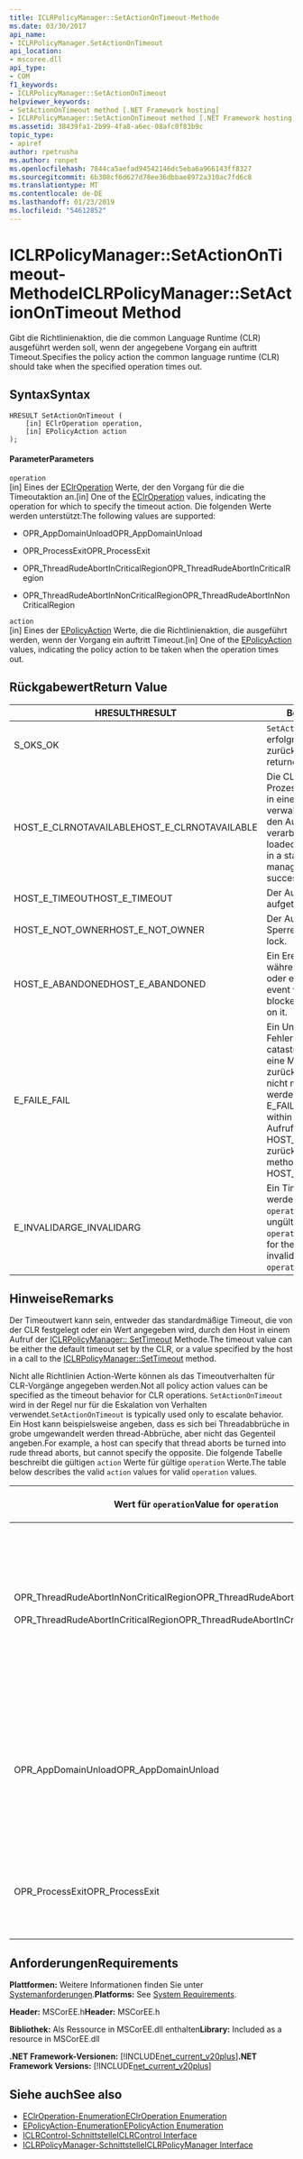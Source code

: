 ```yaml
---
title: ICLRPolicyManager::SetActionOnTimeout-Methode
ms.date: 03/30/2017
api_name:
- ICLRPolicyManager.SetActionOnTimeout
api_location:
- mscoree.dll
api_type:
- COM
f1_keywords:
- ICLRPolicyManager::SetActionOnTimeout
helpviewer_keywords:
- SetActionOnTimeout method [.NET Framework hosting]
- ICLRPolicyManager::SetActionOnTimeout method [.NET Framework hosting]
ms.assetid: 38439fa1-2b99-4fa8-a6ec-08afc0f83b9c
topic_type:
- apiref
author: rpetrusha
ms.author: ronpet
ms.openlocfilehash: 7844ca5aefad94542146dc5eba6a966143ff8327
ms.sourcegitcommit: 6b308cf6d627d78ee36dbbae8972a310ac7fd6c8
ms.translationtype: MT
ms.contentlocale: de-DE
ms.lasthandoff: 01/23/2019
ms.locfileid: "54612852"
---
```

# <a name="iclrpolicymanagersetactionontimeout-method"></a><span data-ttu-id="30637-102">ICLRPolicyManager::SetActionOnTimeout-Methode</span><span class="sxs-lookup"><span data-stu-id="30637-102">ICLRPolicyManager::SetActionOnTimeout Method</span></span>
<span data-ttu-id="30637-103">Gibt die Richtlinienaktion, die die common Language Runtime (CLR) ausgeführt werden soll, wenn der angegebene Vorgang ein auftritt Timeout.</span><span class="sxs-lookup"><span data-stu-id="30637-103">Specifies the policy action the common language runtime (CLR) should take when the specified operation times out.</span></span>  
  
## <a name="syntax"></a><span data-ttu-id="30637-104">Syntax</span><span class="sxs-lookup"><span data-stu-id="30637-104">Syntax</span></span>  
  
```  
HRESULT SetActionOnTimeout (  
    [in] EClrOperation operation,  
    [in] EPolicyAction action  
);  
```  
  
#### <a name="parameters"></a><span data-ttu-id="30637-105">Parameter</span><span class="sxs-lookup"><span data-stu-id="30637-105">Parameters</span></span>  
 `operation`  
 <span data-ttu-id="30637-106">[in] Eines der [EClrOperation](../../../../docs/framework/unmanaged-api/hosting/eclroperation-enumeration.md) Werte, der den Vorgang für die die Timeoutaktion an.</span><span class="sxs-lookup"><span data-stu-id="30637-106">[in] One of the [EClrOperation](../../../../docs/framework/unmanaged-api/hosting/eclroperation-enumeration.md) values, indicating the operation for which to specify the timeout action.</span></span> <span data-ttu-id="30637-107">Die folgenden Werte werden unterstützt:</span><span class="sxs-lookup"><span data-stu-id="30637-107">The following values are supported:</span></span>  
  
-   <span data-ttu-id="30637-108">OPR_AppDomainUnload</span><span class="sxs-lookup"><span data-stu-id="30637-108">OPR_AppDomainUnload</span></span>  
  
-   <span data-ttu-id="30637-109">OPR_ProcessExit</span><span class="sxs-lookup"><span data-stu-id="30637-109">OPR_ProcessExit</span></span>  
  
-   <span data-ttu-id="30637-110">OPR_ThreadRudeAbortInCriticalRegion</span><span class="sxs-lookup"><span data-stu-id="30637-110">OPR_ThreadRudeAbortInCriticalRegion</span></span>  
  
-   <span data-ttu-id="30637-111">OPR_ThreadRudeAbortInNonCriticalRegion</span><span class="sxs-lookup"><span data-stu-id="30637-111">OPR_ThreadRudeAbortInNonCriticalRegion</span></span>  
  
 `action`  
 <span data-ttu-id="30637-112">[in] Eines der [EPolicyAction](../../../../docs/framework/unmanaged-api/hosting/epolicyaction-enumeration.md) Werte, die die Richtlinienaktion, die ausgeführt werden, wenn der Vorgang ein auftritt Timeout.</span><span class="sxs-lookup"><span data-stu-id="30637-112">[in] One of the [EPolicyAction](../../../../docs/framework/unmanaged-api/hosting/epolicyaction-enumeration.md) values, indicating the policy action to be taken when the operation times out.</span></span>  
  
## <a name="return-value"></a><span data-ttu-id="30637-113">Rückgabewert</span><span class="sxs-lookup"><span data-stu-id="30637-113">Return Value</span></span>  
  
|<span data-ttu-id="30637-114">HRESULT</span><span class="sxs-lookup"><span data-stu-id="30637-114">HRESULT</span></span>|<span data-ttu-id="30637-115">Beschreibung</span><span class="sxs-lookup"><span data-stu-id="30637-115">Description</span></span>|  
|-------------|-----------------|  
|<span data-ttu-id="30637-116">S_OK</span><span class="sxs-lookup"><span data-stu-id="30637-116">S_OK</span></span>|<span data-ttu-id="30637-117">`SetActionOnTimeout` wurde erfolgreich zurückgegeben.</span><span class="sxs-lookup"><span data-stu-id="30637-117">`SetActionOnTimeout` returned successfully.</span></span>|  
|<span data-ttu-id="30637-118">HOST_E_CLRNOTAVAILABLE</span><span class="sxs-lookup"><span data-stu-id="30637-118">HOST_E_CLRNOTAVAILABLE</span></span>|<span data-ttu-id="30637-119">Die CLR wurde nicht in einen Prozess geladen und befindet sich in einem Zustand, in dem nicht verwalteten Code ausführen oder den Aufruf erfolgreich zu verarbeiten.</span><span class="sxs-lookup"><span data-stu-id="30637-119">The CLR has not been loaded into a process, or the CLR is in a state in which it cannot run managed code or process the call successfully.</span></span>|  
|<span data-ttu-id="30637-120">HOST_E_TIMEOUT</span><span class="sxs-lookup"><span data-stu-id="30637-120">HOST_E_TIMEOUT</span></span>|<span data-ttu-id="30637-121">Der Aufruf ist ein Timeout aufgetreten.</span><span class="sxs-lookup"><span data-stu-id="30637-121">The call timed out.</span></span>|  
|<span data-ttu-id="30637-122">HOST_E_NOT_OWNER</span><span class="sxs-lookup"><span data-stu-id="30637-122">HOST_E_NOT_OWNER</span></span>|<span data-ttu-id="30637-123">Der Aufrufer ist nicht Besitzer der Sperre.</span><span class="sxs-lookup"><span data-stu-id="30637-123">The caller does not own the lock.</span></span>|  
|<span data-ttu-id="30637-124">HOST_E_ABANDONED</span><span class="sxs-lookup"><span data-stu-id="30637-124">HOST_E_ABANDONED</span></span>|<span data-ttu-id="30637-125">Ein Ereignis wurde abgebrochen, während sich der blockierte Thread oder eine Fiber darauf gewartet.</span><span class="sxs-lookup"><span data-stu-id="30637-125">An event was canceled while a blocked thread or fiber was waiting on it.</span></span>|  
|<span data-ttu-id="30637-126">E_FAIL</span><span class="sxs-lookup"><span data-stu-id="30637-126">E_FAIL</span></span>|<span data-ttu-id="30637-127">Ein Unbekannter Schwerwiegender Fehler ist aufgetreten.</span><span class="sxs-lookup"><span data-stu-id="30637-127">An unknown catastrophic failure occurred.</span></span> <span data-ttu-id="30637-128">Wenn eine Methode E_FAIL zurückgegeben hat, ist die CLR nicht mehr im Prozess verwendet werden.</span><span class="sxs-lookup"><span data-stu-id="30637-128">After a method returns E_FAIL, the CLR is no longer usable within the process.</span></span> <span data-ttu-id="30637-129">Nachfolgende Aufrufe zum Hosten der Methoden HOST_E_CLRNOTAVAILABLE zurück.</span><span class="sxs-lookup"><span data-stu-id="30637-129">Subsequent calls to hosting methods return HOST_E_CLRNOTAVAILABLE.</span></span>|  
|<span data-ttu-id="30637-130">E_INVALIDARG</span><span class="sxs-lookup"><span data-stu-id="30637-130">E_INVALIDARG</span></span>|<span data-ttu-id="30637-131">Ein Timeout kann nicht festgelegt werden für den angegebenen `operation`, oder es wurde ein ungültiger Wert für bereitgestellt `operation`.</span><span class="sxs-lookup"><span data-stu-id="30637-131">A timeout cannot be set for the specified `operation`, or an invalid value was supplied for `operation`.</span></span>|  
  
## <a name="remarks"></a><span data-ttu-id="30637-132">Hinweise</span><span class="sxs-lookup"><span data-stu-id="30637-132">Remarks</span></span>  
 <span data-ttu-id="30637-133">Der Timeoutwert kann sein, entweder das standardmäßige Timeout, die von der CLR festgelegt oder ein Wert angegeben wird, durch den Host in einem Aufruf der [ICLRPolicyManager:: SetTimeout](../../../../docs/framework/unmanaged-api/hosting/iclrpolicymanager-settimeout-method.md) Methode.</span><span class="sxs-lookup"><span data-stu-id="30637-133">The timeout value can be either the default timeout set by the CLR, or a value specified by the host in a call to the [ICLRPolicyManager::SetTimeout](../../../../docs/framework/unmanaged-api/hosting/iclrpolicymanager-settimeout-method.md) method.</span></span>  
  
 <span data-ttu-id="30637-134">Nicht alle Richtlinien Action-Werte können als das Timeoutverhalten für CLR-Vorgänge angegeben werden.</span><span class="sxs-lookup"><span data-stu-id="30637-134">Not all policy action values can be specified as the timeout behavior for CLR operations.</span></span> <span data-ttu-id="30637-135">`SetActionOnTimeout` wird in der Regel nur für die Eskalation von Verhalten verwendet.</span><span class="sxs-lookup"><span data-stu-id="30637-135">`SetActionOnTimeout` is typically used only to escalate behavior.</span></span> <span data-ttu-id="30637-136">Ein Host kann beispielsweise angeben, dass es sich bei Threadabbrüche in grobe umgewandelt werden thread-Abbrüche, aber nicht das Gegenteil angeben.</span><span class="sxs-lookup"><span data-stu-id="30637-136">For example, a host can specify that thread aborts be turned into rude thread aborts, but cannot specify the opposite.</span></span> <span data-ttu-id="30637-137">Die folgende Tabelle beschreibt die gültigen `action` Werte für gültige `operation` Werte.</span><span class="sxs-lookup"><span data-stu-id="30637-137">The table below describes the valid `action` values for valid `operation` values.</span></span>  
  
|<span data-ttu-id="30637-138">Wert für `operation`</span><span class="sxs-lookup"><span data-stu-id="30637-138">Value for `operation`</span></span>|<span data-ttu-id="30637-139">Gültige Werte für `action`</span><span class="sxs-lookup"><span data-stu-id="30637-139">Valid values for `action`</span></span>|  
|---------------------------|-------------------------------|  
|<span data-ttu-id="30637-140">OPR_ThreadRudeAbortInNonCriticalRegion</span><span class="sxs-lookup"><span data-stu-id="30637-140">OPR_ThreadRudeAbortInNonCriticalRegion</span></span><br /><br /> <span data-ttu-id="30637-141">OPR_ThreadRudeAbortInCriticalRegion</span><span class="sxs-lookup"><span data-stu-id="30637-141">OPR_ThreadRudeAbortInCriticalRegion</span></span>|<span data-ttu-id="30637-142">-   eRudeAbortThread</span><span class="sxs-lookup"><span data-stu-id="30637-142">-   eRudeAbortThread</span></span><br /><span data-ttu-id="30637-143">-   eUnloadAppDomain</span><span class="sxs-lookup"><span data-stu-id="30637-143">-   eUnloadAppDomain</span></span><br /><span data-ttu-id="30637-144">-   eRudeUnloadAppDomain</span><span class="sxs-lookup"><span data-stu-id="30637-144">-   eRudeUnloadAppDomain</span></span><br /><span data-ttu-id="30637-145">-eExitProcess</span><span class="sxs-lookup"><span data-stu-id="30637-145">-   eExitProcess</span></span><br /><span data-ttu-id="30637-146">-   eFastExitProcess</span><span class="sxs-lookup"><span data-stu-id="30637-146">-   eFastExitProcess</span></span><br /><span data-ttu-id="30637-147">-   eRudeExitProcess</span><span class="sxs-lookup"><span data-stu-id="30637-147">-   eRudeExitProcess</span></span><br /><span data-ttu-id="30637-148">-   eDisableRuntime</span><span class="sxs-lookup"><span data-stu-id="30637-148">-   eDisableRuntime</span></span>|  
|<span data-ttu-id="30637-149">OPR_AppDomainUnload</span><span class="sxs-lookup"><span data-stu-id="30637-149">OPR_AppDomainUnload</span></span>|<span data-ttu-id="30637-150">-   eUnloadAppDomain</span><span class="sxs-lookup"><span data-stu-id="30637-150">-   eUnloadAppDomain</span></span><br /><span data-ttu-id="30637-151">-   eRudeUnloadAppDomain</span><span class="sxs-lookup"><span data-stu-id="30637-151">-   eRudeUnloadAppDomain</span></span><br /><span data-ttu-id="30637-152">-eExitProcess</span><span class="sxs-lookup"><span data-stu-id="30637-152">-   eExitProcess</span></span><br /><span data-ttu-id="30637-153">-   eFastExitProcess</span><span class="sxs-lookup"><span data-stu-id="30637-153">-   eFastExitProcess</span></span><br /><span data-ttu-id="30637-154">-   eRudeExitProcess</span><span class="sxs-lookup"><span data-stu-id="30637-154">-   eRudeExitProcess</span></span><br /><span data-ttu-id="30637-155">-   eDisableRuntime</span><span class="sxs-lookup"><span data-stu-id="30637-155">-   eDisableRuntime</span></span>|  
|<span data-ttu-id="30637-156">OPR_ProcessExit</span><span class="sxs-lookup"><span data-stu-id="30637-156">OPR_ProcessExit</span></span>|<span data-ttu-id="30637-157">-eExitProcess</span><span class="sxs-lookup"><span data-stu-id="30637-157">-   eExitProcess</span></span><br /><span data-ttu-id="30637-158">-   eFastExitProcess</span><span class="sxs-lookup"><span data-stu-id="30637-158">-   eFastExitProcess</span></span><br /><span data-ttu-id="30637-159">-   eRudeExitProcess</span><span class="sxs-lookup"><span data-stu-id="30637-159">-   eRudeExitProcess</span></span><br /><span data-ttu-id="30637-160">-   eDisableRuntime</span><span class="sxs-lookup"><span data-stu-id="30637-160">-   eDisableRuntime</span></span>|  
  
## <a name="requirements"></a><span data-ttu-id="30637-161">Anforderungen</span><span class="sxs-lookup"><span data-stu-id="30637-161">Requirements</span></span>  
 <span data-ttu-id="30637-162">**Plattformen:** Weitere Informationen finden Sie unter [Systemanforderungen](../../../../docs/framework/get-started/system-requirements.md).</span><span class="sxs-lookup"><span data-stu-id="30637-162">**Platforms:** See [System Requirements](../../../../docs/framework/get-started/system-requirements.md).</span></span>  
  
 <span data-ttu-id="30637-163">**Header:** MSCorEE.h</span><span class="sxs-lookup"><span data-stu-id="30637-163">**Header:** MSCorEE.h</span></span>  
  
 <span data-ttu-id="30637-164">**Bibliothek:** Als Ressource in MSCorEE.dll enthalten</span><span class="sxs-lookup"><span data-stu-id="30637-164">**Library:** Included as a resource in MSCorEE.dll</span></span>  
  
 <span data-ttu-id="30637-165">**.NET Framework-Versionen:** [!INCLUDE[net_current_v20plus](../../../../includes/net-current-v20plus-md.md)]</span><span class="sxs-lookup"><span data-stu-id="30637-165">**.NET Framework Versions:** [!INCLUDE[net_current_v20plus](../../../../includes/net-current-v20plus-md.md)]</span></span>  
  
## <a name="see-also"></a><span data-ttu-id="30637-166">Siehe auch</span><span class="sxs-lookup"><span data-stu-id="30637-166">See also</span></span>
- [<span data-ttu-id="30637-167">EClrOperation-Enumeration</span><span class="sxs-lookup"><span data-stu-id="30637-167">EClrOperation Enumeration</span></span>](../../../../docs/framework/unmanaged-api/hosting/eclroperation-enumeration.md)
- [<span data-ttu-id="30637-168">EPolicyAction-Enumeration</span><span class="sxs-lookup"><span data-stu-id="30637-168">EPolicyAction Enumeration</span></span>](../../../../docs/framework/unmanaged-api/hosting/epolicyaction-enumeration.md)
- [<span data-ttu-id="30637-169">ICLRControl-Schnittstelle</span><span class="sxs-lookup"><span data-stu-id="30637-169">ICLRControl Interface</span></span>](../../../../docs/framework/unmanaged-api/hosting/iclrcontrol-interface.md)
- [<span data-ttu-id="30637-170">ICLRPolicyManager-Schnittstelle</span><span class="sxs-lookup"><span data-stu-id="30637-170">ICLRPolicyManager Interface</span></span>](../../../../docs/framework/unmanaged-api/hosting/iclrpolicymanager-interface.md)
